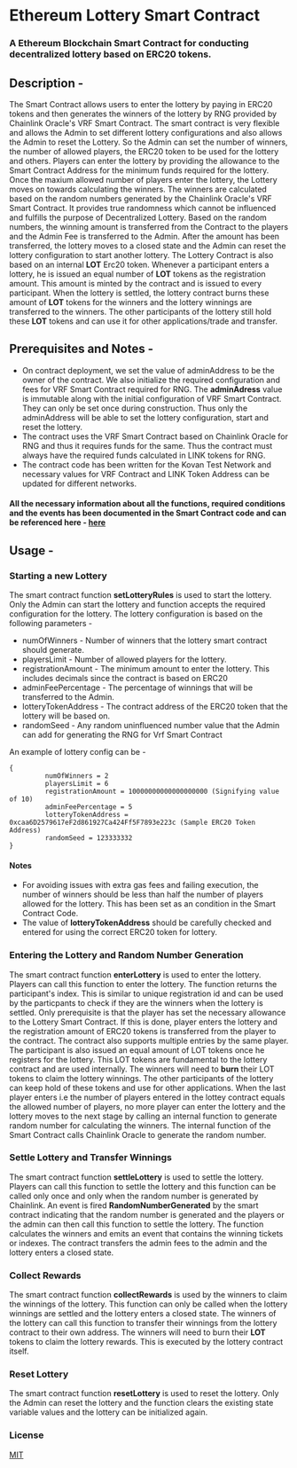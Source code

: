 # Ethereum Lottery Smart Contract

### A Ethereum Blockchain Smart Contract for conducting decentralized lottery based on ERC20 tokens.

## Description - 

The Smart Contract allows users to enter the lottery by paying in ERC20 tokens and then generates the winners
of the lottery by RNG provided by Chainlink Oracle's VRF Smart Contract.
The smart contract is very flexible and allows the Admin to set different lottery configurations and also allows the Admin to reset the Lottery.
So the Admin can set the number of winners, the number of allowed players, the ERC20 token to be used for the lottery and others.
Players can enter the lottery by providing the allowance to the Smart Contract Address for the minimum funds required for the lottery. 
Once the maxium allowed number of players enter the lottery, the Lottery moves on towards calculating the winners.
The winners are calculated based on the random numbers generated by the Chainlink Oracle's VRF Smart Contract. It provides true randomness which cannot be influenced and fulfills the purpose of Decentralized Lottery.
Based on the random numbers, the winning amount is transferred from the Contract to the players and the Admin Fee is transferred to the Admin.
After the amount has been transferred, the lottery moves to a closed state and the Admin can reset the lottery configuration to start another lottery.
The Lottery Contract is also based on an internal **LOT** Erc20 token. Whenever a participant enters a lottery, he is issued an equal number of **LOT** tokens as the registration amount. This amount is minted by the contract and is issued to every participant. When the lottery is settled, the lottery contract burns these amount of **LOT** tokens for the winners and the lottery winnings are transferred to the winners. The other participants of the lottery still hold these **LOT** tokens and can use it for other applications/trade and transfer.


## Prerequisites and Notes - 

- On contract deployment, we set the value of adminAddress to be the owner of the contract. We also initialize the required configuration and fees for VRF Smart Contract required for RNG. The **adminAdress** value is immutable along with the initial configuration of VRF Smart Contract. They can only be set once during construction. Thus only the adminAddress will be able to set the lottery configuration, start and reset the lottery.
- The contract uses the VRF Smart Contract based on Chainlink Oracle for RNG and thus it requires funds for the same. Thus the contract must always have the required funds calculated in LINK tokens for RNG.
- The contract code has been written for the Kovan Test Network and necessary values for VRF Contract and LINK Token Address can be updated for different networks.

#### All the necessary information about all the functions, required conditions and the events has been documented in the Smart Contract code and can be referenced here - [here](contracts/LotteryContract.sol)

## Usage - 

### Starting a new Lottery

The smart contract function **setLotteryRules** is used to start the lottery. Only the Admin can start the lottery and function accepts the required configuration for the lottery. The lottery configuration is based on the following parameters - 
- numOfWinners - Number of winners that the lottery smart contract should generate. 
- playersLimit - Number of allowed players for the lottery.
- registrationAmount - The minimum amount to enter the lottery. This includes decimals since the contract is based on ERC20
- adminFeePercentage - The percentage of winnings that will be transferred to the Admin.
- lotteryTokenAddress - The contract address of the ERC20 token that the lottery will be based on.
- randomSeed - Any random uninfluenced number value that the Admin can add for generating the RNG for Vrf Smart Contract

An example of lottery config can be - 
```
{
         numOfWinners = 2
         playersLimit = 6
         registrationAmount = 10000000000000000000 (Signifying value of 10)
         adminFeePercentage = 5
         lotteryTokenAddress = 0xcaa6D2579617eF2d861927Ca424Ff5F7893e223c (Sample ERC20 Token Address)
         randomSeed = 123333332 
}
```

#### Notes 
- For avoiding issues with extra gas fees and failing execution, the number of winners should be less than half the number of players allowed for the lottery. This has been set as an condition in the Smart Contract Code.
- The value of **lotteryTokenAddress** should be carefully checked and entered for using the correct ERC20 token for lottery.

### Entering the Lottery and Random Number Generation

The smart contract function **enterLottery** is used to enter the lottery. Players can call this function to enter the lottery. The function returns the participant's index. This is similar to unique registration id and can be used by the particpants to check if they are the winners when the lottery is settled.
Only prerequisite is that the player has set the necessary allowance to the Lottery Smart Contract.
If this is done, player enters the lottery and the registration amount of ERC20 tokens is transferred from the player to the contract. The contract also supports multiple entries by the same player. 
The participant is also issued an equal amount of LOT tokens once he registers for the lottery. This LOT tokens are fundamental to the lottery contract and are used internally. The winners will need to **burn** their LOT tokens to claim the lottery winnings. The other participants of the lottery can keep hold of these tokens and use for other applications.
When the last player enters i.e the number of players entered in the lottey contract equals the allowed number of players, no more player can enter the lottery and the lottery moves to the next stage by calling an internal function to generate random number for calculating the winners. The internal function of the Smart Contract calls Chainlink Oracle to generate the random number.


### Settle Lottery and Transfer Winnings

The smart contract function **settleLottery** is used to settle the lottery. Players can call this function to settle the lottery and this function can be called only once and only when the random number is generated by Chainlink. An event is fired **RandomNumberGenerated** by the smart contract indicating that the random number is generated and the players or the admin can then call this function to settle the lottery. The function calculates the winners and emits an event that contains the winning tickets or indexes. The contract transfers the admin fees to the admin and the lottery enters a closed state.

### Collect Rewards

The smart contract function **collectRewards** is used by the winners to claim the winnings of the lottery. This function can only be called when the lottery winnings are settled and the lottery enters a closed state. The winners of the lottery can call this function to transfer their winnings from the lottery contract to their own address. The winners will need to burn their **LOT** tokens to claim the lottery rewards. This is executed by the lottery contract itself.


### Reset Lottery

The smart contract function **resetLottery** is used to reset the lottery. Only the Admin can reset the lottery and the function clears the existing state variable values and the lottery can be initialized again.

### License
[MIT](https://choosealicense.com/licenses/mit/)





